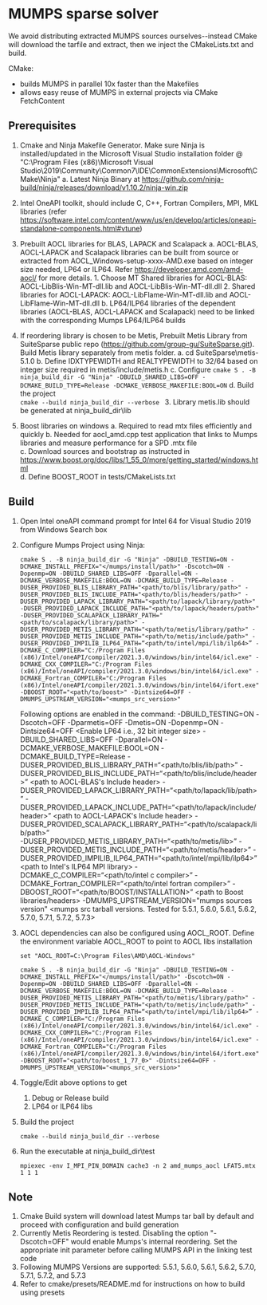# MUMPS sparse solver

We avoid distributing extracted MUMPS sources ourselves--instead CMake will download the tarfile and extract, then we inject the CMakeLists.txt and build.

CMake:

* builds MUMPS in parallel 10x faster than the Makefiles
* allows easy reuse of MUMPS in external projects via CMake FetchContent

## Prerequisites
1. Cmake and Ninja Makefile Generator. Make sure Ninja is installed/updated in the Microsoft Visual Studio installation folder @ "C:\Program Files (x86)\Microsoft Visual Studio\2019\Community\Common7\IDE\CommonExtensions\Microsoft\CMake\Ninja"
	a. Latest Ninja Binary at https://github.com/ninja-build/ninja/releases/download/v1.10.2/ninja-win.zip
1. Intel OneAPI toolkit, should include C, C++, Fortran Compilers, MPI, MKL libraries (refer https://software.intel.com/content/www/us/en/develop/articles/oneapi-standalone-components.html#vtune)
2. Prebuilt AOCL libraries for BLAS, LAPACK and Scalapack
	a. AOCL-BLAS, AOCL-LAPACK and Scalapack libraries can be built from source or extracted from AOCL_Windows-setup-xxxx-AMD.exe based on integer size needed, LP64 or ILP64. Refer https://developer.amd.com/amd-aocl/ for more details.
		1. Choose MT Shared libraries for AOCL-BLAS: AOCL-LibBlis-Win-MT-dll.lib and AOCL-LibBlis-Win-MT-dll.dll
		2. Shared libraries for AOCL-LAPACK: AOCL-LibFlame-Win-MT-dll.lib and AOCL-LibFlame-Win-MT-dll.dll
	b. LP64/ILP64 libraries of the dependent libraries (AOCL-BLAS, AOCL-LAPACK and Scalapack) need to be linked with the corresponding Mumps LP64/ILP64 builds

3. If reordering library is chosen to be Metis, Prebuilt Metis Library from SuiteSparse public repo (https://github.com/group-gu/SuiteSparse.git). Build Metis library separately from metis folder. 
	a. cd SuiteSparse\metis-5.1.0
	b. Define IDXTYPEWIDTH and REALTYPEWIDTH to 32/64 based on integer size required in metis/include/metis.h
	c. Configure 
		```
		cmake S . -B ninja_build_dir -G "Ninja" -DBUILD_SHARED_LIBS=OFF -DCMAKE_BUILD_TYPE=Release -DCMAKE_VERBOSE_MAKEFILE:BOOL=ON
		```
	d. Build the project		
		```
		cmake --build ninja_build_dir --verbose	
		```	
	3. Library metis.lib should be generated at ninja_build_dir\lib
5. Boost libraries on windows
	a. Required to read mtx files efficiently and quickly
	b. Needed for aocl_amd.cpp test application that links to Mumps libraries and measure performance for a SPD .mtx file	
	c. Download sources and bootstrap as instructed in https://www.boost.org/doc/libs/1_55_0/more/getting_started/windows.html	
	d. Define BOOST_ROOT in tests/CMakeLists.txt

## Build
1. Open Intel oneAPI command prompt for Intel 64 for Visual Studio 2019 from Windows Search box
2. Configure Mumps Project using Ninja:
	```
	cmake S . -B ninja_build_dir -G "Ninja" -DBUILD_TESTING=ON -DCMAKE_INSTALL_PREFIX="</mumps/install/path>" -Dscotch=ON -Dopenmp=ON -DBUILD_SHARED_LIBS=OFF -Dparallel=ON -DCMAKE_VERBOSE_MAKEFILE:BOOL=ON -DCMAKE_BUILD_TYPE=Release -DUSER_PROVIDED_BLIS_LIBRARY_PATH="<path/to/blis/library/path>" -DUSER_PROVIDED_BLIS_INCLUDE_PATH="<path/to/blis/headers/path>" -DUSER_PROVIDED_LAPACK_LIBRARY_PATH="<path/to/lapack/library/path>" -DUSER_PROVIDED_LAPACK_INCLUDE_PATH="<path/to/lapack/headers/path>" -DUSER_PROVIDED_SCALAPACK_LIBRARY_PATH="<path/to/scalapack/library/path>" -DUSER_PROVIDED_METIS_LIBRARY_PATH="<path/to/metis/library/path>" -DUSER_PROVIDED_METIS_INCLUDE_PATH="<path/to/metis/include/path>" -DUSER_PROVIDED_IMPILIB_ILP64_PATH=“<path/to/intel/mpi/lib/ilp64>” -DCMAKE_C_COMPILER="C:/Program Files (x86)/Intel/oneAPI/compiler/2021.3.0/windows/bin/intel64/icl.exe" -DCMAKE_CXX_COMPILER="C:/Program Files (x86)/Intel/oneAPI/compiler/2021.3.0/windows/bin/intel64/icl.exe" -DCMAKE_Fortran_COMPILER="C:/Program Files (x86)/Intel/oneAPI/compiler/2021.3.0/windows/bin/intel64/ifort.exe" -DBOOST_ROOT="<path/to/boost>" -Dintsize64=OFF -DMUMPS_UPSTREAM_VERSION="<mumps_src_version>"
	```
	Following options are enabled in the command:
	-DBUILD_TESTING=ON															<Enable Mumps linking to test application to test>
	-Dscotch=OFF 																<Enable Scotch Library for Reordering>
    -Dparmetis=OFF 																<Enable parmetis Library for Reordering>
    -Dmetis=ON 																	<Enable Metis Library for Reordering>
	-Dopenmp=ON 																<Enable Multithreading using openmp>
	-Dintsize64=OFF 															<Enable LP64 i.e., 32 bit integer size>
	-DBUILD_SHARED_LIBS=OFF 													<Enable Static Library>
	-Dparallel=ON 																<Enable Multithreading>
	-DCMAKE_VERBOSE_MAKEFILE:BOOL=ON 											<Enable verbose build log>
	-DCMAKE_BUILD_TYPE=Release 													<Enable Release build>
	-DUSER_PROVIDED_BLIS_LIBRARY_PATH=“<path/to/blis/lib/path>”					<path to AOCL-BLAS library>
	-DUSER_PROVIDED_BLIS_INCLUDE_PATH=“<path/to/blis/include/header>”			<path to AOCL-BLAS's Include header>
	-DUSER_PROVIDED_LAPACK_LIBRARY_PATH=“<path/to/lapack/lib/path>”				<path to AOCL-LAPACK library>
	-DUSER_PROVIDED_LAPACK_INCLUDE_PATH=“<path/to/lapack/include/header>”		<path to AOCL-LAPACK's Include header>
	-DUSER_PROVIDED_SCALAPACK_LIBRARY_PATH=“<path/to/scalapack/lib/path>”		<path to AOCL built Scalapack library>	
	-DUSER_PROVIDED_METIS_LIBRARY_PATH=“<path/to/metis/lib>”					<path to Metis library>
	-DUSER_PROVIDED_METIS_INCLUDE_PATH=“<path/to/metis/header>”					<path to Metis Include header>
	-DUSER_PROVIDED_IMPILIB_ILP64_PATH=“<path/to/intel/mpi/lib/ilp64>”			<path to Intel's ILP64 MPI library>
	-DCMAKE_C_COMPILER=“<path/to/intel c compiler>”								<path to Intel C Compiler>
	-DCMAKE_Fortran_COMPILER=“<path/to/intel fortran compiler>”					<path to Intel Fortran Compiler>
	-DBOOST_ROOT=“<path/to/BOOST/INSTALLATION>”									<path to Boost libraries/headers>
	-DMUMPS_UPSTREAM_VERSION="mumps sources version"							<mumps src tarball versions. Tested for 5.5.1, 5.6.0, 5.6.1, 5.6.2, 5.7.0, 5.7.1, 5.7.2, 5.7.3>
3. AOCL dependencies can also be configured using AOCL_ROOT. Define the environment variable AOCL_ROOT to point to AOCL libs installation
	```
	set "AOCL_ROOT=C:\Program Files\AMD\AOCL-Windows"
	```
	```
	cmake S . -B ninja_build_dir -G "Ninja" -DBUILD_TESTING=ON -DCMAKE_INSTALL_PREFIX="</mumps/install/path>" -Dscotch=ON -Dopenmp=ON -DBUILD_SHARED_LIBS=OFF -Dparallel=ON -DCMAKE_VERBOSE_MAKEFILE:BOOL=ON -DCMAKE_BUILD_TYPE=Release -DUSER_PROVIDED_METIS_LIBRARY_PATH="<path/to/metis/library/path>" -DUSER_PROVIDED_METIS_INCLUDE_PATH="<path/to/metis/include/path>" -DUSER_PROVIDED_IMPILIB_ILP64_PATH=“<path/to/intel/mpi/lib/ilp64>” -DCMAKE_C_COMPILER="C:/Program Files (x86)/Intel/oneAPI/compiler/2021.3.0/windows/bin/intel64/icl.exe" -DCMAKE_CXX_COMPILER="C:/Program Files (x86)/Intel/oneAPI/compiler/2021.3.0/windows/bin/intel64/icl.exe" -DCMAKE_Fortran_COMPILER="C:/Program Files (x86)/Intel/oneAPI/compiler/2021.3.0/windows/bin/intel64/ifort.exe" -DBOOST_ROOT="<path/to/boost_1_77_0>" -Dintsize64=OFF -DMUMPS_UPSTREAM_VERSION="<mumps_src_version>"
	```
4. 	Toggle/Edit above options to get
	1. Debug or Release build
	2. LP64 or ILP64 libs
	
5. Build the project
	```
	cmake --build ninja_build_dir --verbose
	```
6. Run the executable at ninja_build_dir\test
	```
	mpiexec -env I_MPI_PIN_DOMAIN cache3 -n 2 amd_mumps_aocl LFAT5.mtx 1 1 1
	```
## Note
1. Cmake Build system will download latest Mumps tar ball by default and proceed with configuration and build generation
2. Currently Metis Reordering is tested. Disabling the option "-Dscotch=OFF" would enable Mumps's internal reordering. Set the appropriate init parameter before calling MUMPS API in the linking test code
3. Following MUMPS Versions are supported: 5.5.1, 5.6.0, 5.6.1, 5.6.2, 5.7.0, 5.7.1, 5.7.2, and 5.7.3
4. Refer to cmake/presets/README.md for instructions on how to build using presets
